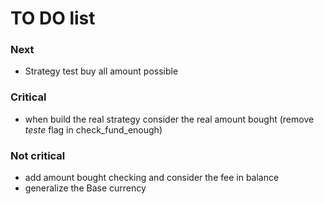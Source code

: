 # TO DO  list
### Next

* Strategy test buy all amount possible

### Critical
* when build the real strategy consider the real amount bought (remove *teste* flag in check_fund_enough)
### Not critical
* add amount bought checking and consider the fee in balance
* generalize the Base currency